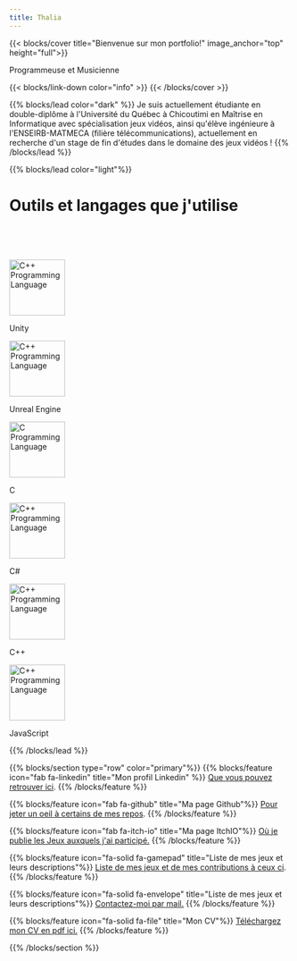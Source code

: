 ```yaml
---
title: Thalia
---
```


{{< blocks/cover title="Bienvenue sur mon portfolio!" image_anchor="top" height="full">}}
<p class="lead mt-5">Programmeuse et Musicienne</p>
{{< blocks/link-down color="info" >}}
{{< /blocks/cover >}}


{{% blocks/lead color="dark" %}}
Je suis actuellement étudiante en double-diplôme à l'Université du Québec à Chicoutimi en Maîtrise en Informatique avec spécialisation jeux vidéos, ainsi qu'élève ingénieure à l'ENSEIRB-MATMECA (filière télécommunications), actuellement en recherche d'un stage de fin d'études dans le domaine des jeux vidéos ! 
{{% /blocks/lead %}}

{{% blocks/lead color="light"%}}

<h1 style="margin-bottom: 5rem;"> Outils et langages que j'utilise </h1>

<div class="container">
    <div class="row">
        <div class="col-md-4 text-center">
            <img src="https://cdn.jsdelivr.net/gh/devicons/devicon/icons/unity/unity-original.svg" style="width: 100px; height: auto;" alt="C++ Programming Language"> 
            <p>Unity</p>
        </div>
        <div class="col-md-4 text-center">
            <img src="https://cdn.jsdelivr.net/gh/devicons/devicon/icons/unrealengine/unrealengine-original.svg" style="width: 100px; height: auto;" alt="C++ Programming Language"> 
            <p>Unreal Engine</p>
        </div>
        <div class="col-md-4 text-center">
            <img src="https://cdn.jsdelivr.net/gh/devicons/devicon/icons/c/c-original.svg" style="width: 100px; height: auto;" alt="C Programming Language"> 
            <p>C</p>
        </div>  
        <div class="col-md-4 text-center">
            <img src="https://cdn.jsdelivr.net/gh/devicons/devicon/icons/csharp/csharp-original.svg" style="width: 100px; height: auto;" alt="C++ Programming Language"> 
            <p>C#</p>
        </div>
        <div class="col-md-4 text-center">
            <img src="https://cdn.jsdelivr.net/gh/devicons/devicon/icons/cplusplus/cplusplus-original.svg" style="width: 100px; height: auto;" alt="C++ Programming Language"> 
            <p>C++</p>
        </div>      
        <div class="col-md-4 text-center">
            <img src="https://cdn.jsdelivr.net/gh/devicons/devicon/icons/javascript/javascript-original.svg" style="width: 100px; height: auto;" alt="C++ Programming Language"> 
            <p>JavaScript</p>
        </div>
    </div>
</div>


{{% /blocks/lead %}}

{{% blocks/section type="row" color="primary"%}}
{{% blocks/feature icon="fab fa-linkedin" title="Mon profil Linkedin" %}}
[Que vous pouvez retrouver ici](https://fr.linkedin.com/in/thalia-meignan-1619121bb?trk=public_profile_browsemap).
{{% /blocks/feature %}}


{{% blocks/feature icon="fab fa-github" title="Ma page Github"%}}
[Pour jeter un oeil à certains de mes repos](https://github.com/ThalMug).
{{% /blocks/feature %}}


{{% blocks/feature icon="fab fa-itch-io" title="Ma page ItchIO"%}}
[Où je publie les Jeux auxquels j'ai participé.](https://itch.io/profile/thalia33)
{{% /blocks/feature %}}

{{% blocks/feature icon="fa-solid fa-gamepad" title="Liste de mes jeux et leurs descriptions"%}}
[Liste de mes jeux et de mes contributions à ceux ci](/mes-projets-de-jeux/).
{{% /blocks/feature %}}

{{% blocks/feature icon="fa-solid fa-envelope" title="Liste de mes jeux et leurs descriptions"%}}
<a href="mailto:fmeignan@etu.uqac.ca">Contactez-moi par mail.</a>
{{% /blocks/feature %}}

{{% blocks/feature icon="fa-solid fa-file" title="Mon CV"%}}
<a href="mailto:fmeignan@etu.uqac.ca">Téléchargez mon CV en pdf ici.</a>
{{% /blocks/feature %}}

{{% /blocks/section %}}